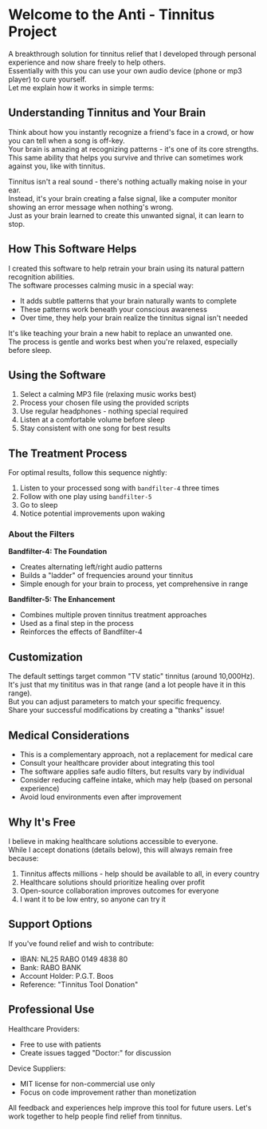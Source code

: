 # Welcome to the Anti - Tinnitus Project

A breakthrough solution for tinnitus relief that I developed through personal experience and now share freely to help others.   
Essentially with this you can use your own audio device (phone or mp3 player) to cure yourself.  
Let me explain how it works in simple terms:

## Understanding Tinnitus and Your Brain

Think about how you instantly recognize a friend's face in a crowd, or how you can tell when a song is off-key.  
Your brain is amazing at recognizing patterns - it's one of its core strengths.  
This same ability that helps you survive and thrive can sometimes work against you, like with tinnitus.

Tinnitus isn't a real sound - there's nothing actually making noise in your ear.  
Instead, it's your brain creating a false signal, like a computer monitor showing an error message when nothing's wrong.  
Just as your brain learned to create this unwanted signal, it can learn to stop.

## How This Software Helps

I created this software to help retrain your brain using its natural pattern recognition abilities.  
The software processes calming music in a special way:
- It adds subtle patterns that your brain naturally wants to complete
- These patterns work beneath your conscious awareness
- Over time, they help your brain realize the tinnitus signal isn't needed

It's like teaching your brain a new habit to replace an unwanted one.  
The process is gentle and works best when you're relaxed, especially before sleep.

## Using the Software

1. Select a calming MP3 file (relaxing music works best)
2. Process your chosen file using the provided scripts
3. Use regular headphones - nothing special required
4. Listen at a comfortable volume before sleep
5. Stay consistent with one song for best results

## The Treatment Process

For optimal results, follow this sequence nightly:
1. Listen to your processed song with `bandfilter-4` three times
2. Follow with one play using `bandfilter-5`
3. Go to sleep
4. Notice potential improvements upon waking

### About the Filters

**Bandfilter-4: The Foundation**
- Creates alternating left/right audio patterns
- Builds a "ladder" of frequencies around your tinnitus
- Simple enough for your brain to process, yet comprehensive in range

**Bandfilter-5: The Enhancement**
- Combines multiple proven tinnitus treatment approaches
- Used as a final step in the process
- Reinforces the effects of Bandfilter-4

## Customization

The default settings target common "TV static" tinnitus (around 10,000Hz).  
It's just that my tinititus was in that range (and a lot people have it in this range).  
But you can adjust parameters to match your specific frequency.    
Share your successful modifications by creating a "thanks" issue!  

## Medical Considerations

- This is a complementary approach, not a replacement for medical care
- Consult your healthcare provider about integrating this tool
- The software applies safe audio filters, but results vary by individual
- Consider reducing caffeine intake, which may help (based on personal experience)
- Avoid loud environments even after improvement

## Why It's Free

I believe in making healthcare solutions accessible to everyone.   
While I accept donations (details below), this will always remain free because:  
1. Tinnitus affects millions - help should be available to all, in every country  
2. Healthcare solutions should prioritize healing over profit
3. Open-source collaboration improves outcomes for everyone
4. I want it to be low entry, so anyone can try it

## Support Options

If you've found relief and wish to contribute:
- IBAN: NL25 RABO 0149 4838 80
- Bank: RABO BANK
- Account Holder: P.G.T. Boos
- Reference: "Tinnitus Tool Donation"

## Professional Use

Healthcare Providers:
- Free to use with patients
- Create issues tagged "Doctor:" for discussion

Device Suppliers:
- MIT license for non-commercial use only
- Focus on code improvement rather than monetization

All feedback and experiences help improve this tool for future users. 
Let's work together to help people find relief from tinnitus.
